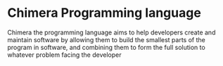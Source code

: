 # Chimera Programming language

Chimera the programming language aims to help developers create and maintain software by allowing them to build the smallest parts of the program in software, and combining them
to form the full solution to whatever problem facing the developer

